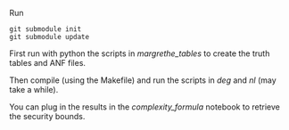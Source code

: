 Run
```
git submodule init
git submodule update
```

First run with python the scripts in *margrethe_tables* to create the truth tables and ANF files.

Then compile (using the Makefile) and run the scripts in *deg* and *nl* (may take a while).

You can plug in the results in the *complexity_formula* notebook to retrieve the security bounds.

